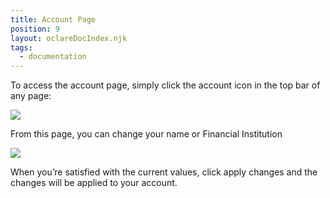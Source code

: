 ```yaml
---
title: Account Page
position: 9
layout: oclareDocIndex.njk
tags:
  - documentation
---
```

To access the account page, simply click the account icon in the top bar of any page:<!--StartFragment-->

![](https://lh6.googleusercontent.com/7sm6nOdys7XHKG48o8TKhDf1AjD7nx_fu8OKhThJpdGlFkHx1t2oJag4iwlwncPHHQW0ALmA-zo4L5Wju4_aMmO0sZqCyMfpoq_CF6QfPzzAryIdvNivt4AXzehtIyMsPvaJcKEI)

From this page, you can change your name or Financial Institution

![](https://lh5.googleusercontent.com/LstsAy1Gzvy07lna9xlvvYg2kao1SmO8QMrs2jxYyCEVLr2MLGiKxrgZ6ebp-a0wPfaLAVtD_qrTWhmDGshHS-YyIQNiiiSxeaQykoK-zjgzl7jR1wACHPlbBhr9doYdG1D6JhN8)

When you’re satisfied with the current values, click apply changes and the changes will be applied to your account.

<!--EndFragment-->